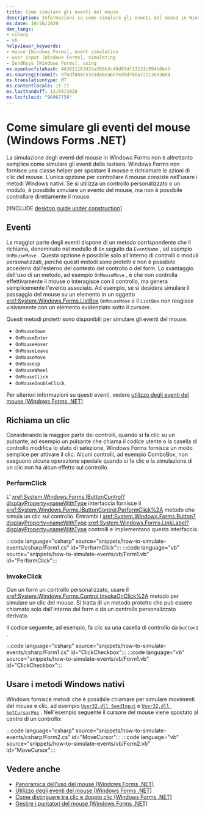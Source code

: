 ```yaml
---
title: Come simulare gli eventi del mouse
description: Informazioni su come simulare gli eventi del mouse in Windows Forms per .NET.
ms.date: 10/26/2020
dev_langs:
- csharp
- vb
helpviewer_keywords:
- mouse [Windows Forms], event simulation
- user input [Windows Forms], simulating
- SendKeys [Windows Forms], using
ms.openlocfilehash: 443611163d33a266b3c49d03df13131c994b0bd3
ms.sourcegitcommit: 9f6df084c53a3da0ea657ed0d708a72213683084
ms.translationtype: MT
ms.contentlocale: it-IT
ms.lasthandoff: 12/09/2020
ms.locfileid: "96967759"
---
```

# <a name="how-to-simulate-mouse-events-windows-forms-net"></a>Come simulare gli eventi del mouse (Windows Forms .NET)

La simulazione degli eventi del mouse in Windows Forms non è altrettanto semplice come simulare gli eventi della tastiera. Windows Forms non fornisce una classe helper per spostare il mouse e richiamare le azioni di clic del mouse. L'unica opzione per controllare il mouse consiste nell'usare i metodi Windows nativi. Se si utilizza un controllo personalizzato o un modulo, è possibile simulare un evento del mouse, ma non è possibile controllare direttamente il mouse.

[!INCLUDE [desktop guide under construction](../../includes/desktop-guide-preview-note.md)]

## <a name="events"></a>Eventi

La maggior parte degli eventi dispone di un metodo corrispondente che li richiama, denominato nel modello di `On` seguito da `EventName` , ad esempio `OnMouseMove` . Questa opzione è possibile solo all'interno di controlli o moduli personalizzati, perché questi metodi sono protetti e non è possibile accedervi dall'esterno del contesto del controllo o del form. Lo svantaggio dell'uso di un metodo, ad esempio `OnMouseMove` , è che non controlla effettivamente il mouse o interagisce con il controllo, ma genera semplicemente l'evento associato. Ad esempio, se si desidera simulare il passaggio del mouse su un elemento in un oggetto <xref:System.Windows.Forms.ListBox> `OnMouseMove` e il `ListBox` non reagisce visivamente con un elemento evidenziato sotto il cursore.

Questi metodi protetti sono disponibili per simulare gli eventi del mouse.

- `OnMouseDown`
- `OnMouseEnter`
- `OnMouseHover`
- `OnMouseLeave`
- `OnMouseMove`
- `OnMouseUp`
- `OnMouseWheel`
- `OnMouseClick`
- `OnMouseDoubleClick`

Per ulteriori informazioni su questi eventi, vedere [utilizzo degli eventi del mouse (Windows Forms .NET)](events.md)

## <a name="invoke-a-click"></a>Richiama un clic

Considerando la maggior parte dei controlli, quando si fa clic su un pulsante, ad esempio un pulsante che chiama il codice utente o la casella di controllo modifica lo stato di selezione, Windows Forms fornisce un modo semplice per attivare il clic. Alcuni controlli, ad esempio ComboBox, non eseguono alcuna operazione speciale quando si fa clic e la simulazione di un clic non ha alcun effetto sul controllo.

### <a name="performclick"></a>PerformClick

L' <xref:System.Windows.Forms.IButtonControl?displayProperty=nameWithType> interfaccia fornisce il <xref:System.Windows.Forms.IButtonControl.PerformClick%2A> metodo che simula un clic sul controllo. Entrambi i <xref:System.Windows.Forms.Button?displayProperty=nameWithType> <xref:System.Windows.Forms.LinkLabel?displayProperty=nameWithType> controlli e implementano questa interfaccia.

:::code language="csharp" source="snippets/how-to-simulate-events/csharp/Form1.cs" id="PerformClick":::
:::code language="vb" source="snippets/how-to-simulate-events/vb/Form1.vb" id="PerformClick":::

### <a name="invokeclick"></a>InvokeClick

Con un form un controllo personalizzato, usare il <xref:System.Windows.Forms.Control.InvokeOnClick%2A> metodo per simulare un clic del mouse. Si tratta di un metodo protetto che può essere chiamato solo dall'interno del form o da un controllo personalizzato derivato.

Il codice seguente, ad esempio, fa clic su una casella di controllo da `button1` .

:::code language="csharp" source="snippets/how-to-simulate-events/csharp/Form1.cs" id="ClickCheckbox":::
:::code language="vb" source="snippets/how-to-simulate-events/vb/Form1.vb" id="ClickCheckbox":::

## <a name="use-native-windows-methods"></a>Usare i metodi Windows nativi

Windows fornisce metodi che è possibile chiamare per simulare movimenti del mouse e clic, ad esempio [`User32.dll SendInput`](/windows/win32/api/winuser/nf-winuser-sendinput) e [`User32.dll SetCursorPos`](/windows/win32/api/winuser/nf-winuser-setcursorpos) . Nell'esempio seguente il cursore del mouse viene spostato al centro di un controllo:

:::code language="csharp" source="snippets/how-to-simulate-events/csharp/Form2.cs" id="MoveCursor":::
:::code language="vb" source="snippets/how-to-simulate-events/vb/Form2.vb" id="MoveCursor":::

## <a name="see-also"></a>Vedere anche

- [Panoramica dell'uso del mouse (Windows Forms .NET)](overview.md)
- [Utilizzo degli eventi del mouse (Windows Forms .NET)](events.md)
- [Come distinguere tra clic e doppio clic (Windows Forms .NET)](how-to-distinguish-between-clicks-and-double-clicks.md)
- [Gestire i puntatori del mouse (Windows Forms .NET)](how-to-manage-cursor-pointer.md)
